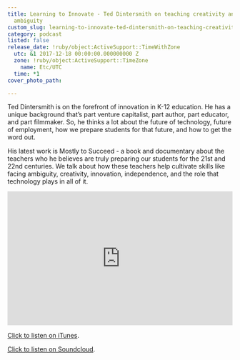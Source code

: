 ```yaml
---
title: Learning to Innovate - Ted Dintersmith on teaching creativity and how to face
  ambiguity
custom_slug: learning-to-innovate-ted-dintersmith-on-teaching-creativity-and-how-to-face-ambiguity
category: podcast
listed: false
release_date: !ruby/object:ActiveSupport::TimeWithZone
  utc: &1 2017-12-18 00:00:00.000000000 Z
  zone: !ruby/object:ActiveSupport::TimeZone
    name: Etc/UTC
  time: *1
cover_photo_path: 

---
```

Ted Dintersmith is on the forefront of innovation in K-12 education. He has a unique background that’s part venture capitalist, part author, part educator, and part filmmaker. So, he thinks a lot about the future of technology, future of employment, how we prepare students for that future, and how to get the word out.

His latest work is Mostly to Succeed - a book and documentary about the teachers who he believes are truly preparing our students for the 21st and 22nd centuries. We talk about how these teachers help cultivate skills like facing ambiguity, creativity, innovation, independence, and the role that technology plays in all of it.

<iframe width="100%" height="300" scrolling="no" frameborder="no" src="https://w.soundcloud.com/player/?url=https%3A//api.soundcloud.com/tracks/364409588&amp;color=%23317cb3&amp;auto_play=false&amp;hide_related=true&amp;show_comments=false&amp;show_user=true&amp;show_reposts=false&amp;show_teaser=true&amp;visual=true"></iframe>

[Click to listen on iTunes](https://itunes.apple.com/us/podcast/positivity-podcast-with-make-school/id1090239384?mt=2).

[Click to listen on Soundcloud](https://soundcloud.com/positivity-dan).